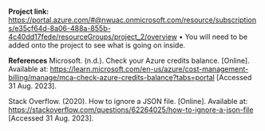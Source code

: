 **Project link:**
https://portal.azure.com/#@nwuac.onmicrosoft.com/resource/subscriptions/e35cf64d-8a06-488a-855b-4c40dd17fede/resourceGroups/project_2/overview
    • You will need to be added onto the project to see what is going on inside.

**References**
Microsoft. (n.d.). Check your Azure credits balance. [Online]. Available at: https://learn.microsoft.com/en-us/azure/cost-management-billing/manage/mca-check-azure-credits-balance?tabs=portal [Accessed 31 Aug. 2023].

Stack Overflow. (2020). How to ignore a JSON file. [Online]. Available at: https://stackoverflow.com/questions/62264025/how-to-ignore-a-json-file [Accessed 31 Aug. 2023].
